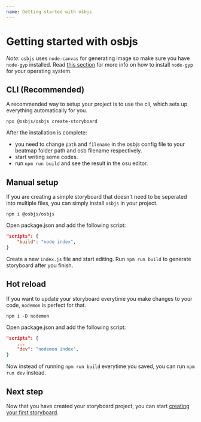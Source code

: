 ```yaml
---
name: Getting started with osbjs
---
```


# Getting started with osbjs

*Note*: `osbjs` uses `node-canvas` for generating image so make sure you have `node-gyp` installed. Read [this section](https://github.com/nodejs/node-gyp#installation) for more info on how to install `node-gyp` for your operating system.

## CLI (Recommended)

A recommended way to setup your project is to use the cli, which sets up everything automatically for you.
```ssh
npx @osbjs/osbjs create-storyboard
```

After the installation is complete:
- you need to change `path` and `filename` in the osbjs config file to your beatmap folder path and osb filename respectively.
- start writing some codes.
- run `npm run build` and see the result in the osu editor.

## Manual setup
If you are creating a simple storyboard that doesn't need to be seperated into multiple files, you can simply install `osbjs` in your project.
```ssh
npm i @osbjs/osbjs
```
Open package.json and add the following script:
```json
"scripts": {
	"build": "node index",
}
```
Create a new `index.js` file and start editing. Run `npm run build` to generate storyboard after you finish.

## Hot reload
If you want to update your storyboard everytime you make changes to your code, `nodemon` is perfect for that.
```ssh
npm i -D nodemon
```
Open package.json and add the following script:
```json
"scripts": {
	...
	"dev": "nodemon index",
}
```
Now instead of running `npm run build` everytime you saved, you can run `npm run dev` instead.

## Next step
Now that you have created your storyboard project, you can start [creating your first storyboard](/docs/create-your-first-storyboard).
